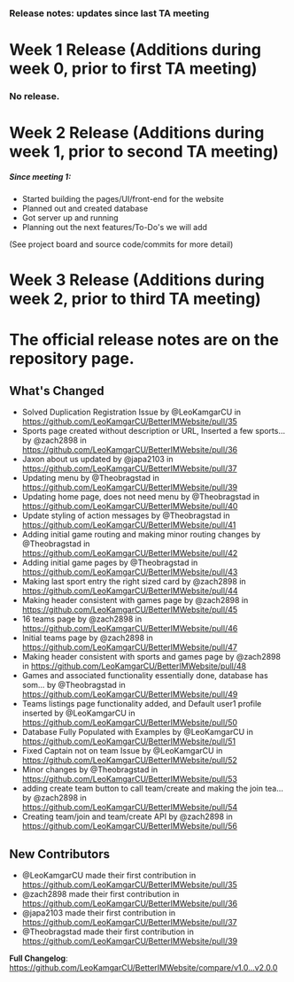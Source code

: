 ### Release notes: updates since last TA meeting

# Week 1 Release (Additions during week 0, prior to first TA meeting)  
### No release. 


# Week 2 Release (Additions during week 1, prior to second TA meeting)  

##### Since meeting 1:
- Started building the pages/UI/front-end for the website
- Planned out and created database
- Got server up and running
- Planning out the next features/To-Do's we will add

(See project board and source code/commits for more detail)







# Week 3 Release (Additions during week 2, prior to third TA meeting)  
# The official release notes are on the repository page.

## What's Changed
* Solved Duplication Registration Issue by @LeoKamgarCU in https://github.com/LeoKamgarCU/BetterIMWebsite/pull/35
* Sports page created without description or URL, Inserted a few sports… by @zach2898 in https://github.com/LeoKamgarCU/BetterIMWebsite/pull/36
* Jaxon   about us updated by @japa2103 in https://github.com/LeoKamgarCU/BetterIMWebsite/pull/37
* Updating menu by @Theobragstad in https://github.com/LeoKamgarCU/BetterIMWebsite/pull/39
* Updating home page, does not need menu by @Theobragstad in https://github.com/LeoKamgarCU/BetterIMWebsite/pull/40
* Update styling of action messages by @Theobragstad in https://github.com/LeoKamgarCU/BetterIMWebsite/pull/41
* Adding initial game routing and making minor routing changes by @Theobragstad in https://github.com/LeoKamgarCU/BetterIMWebsite/pull/42
* Adding initial game pages by @Theobragstad in https://github.com/LeoKamgarCU/BetterIMWebsite/pull/43
* Making last sport entry the right sized card by @zach2898 in https://github.com/LeoKamgarCU/BetterIMWebsite/pull/44
* Making header consistent with games page by @zach2898 in https://github.com/LeoKamgarCU/BetterIMWebsite/pull/45
* 16 teams page by @zach2898 in https://github.com/LeoKamgarCU/BetterIMWebsite/pull/46
* Initial teams page by @zach2898 in https://github.com/LeoKamgarCU/BetterIMWebsite/pull/47
* Making header consistent with sports and games page by @zach2898 in https://github.com/LeoKamgarCU/BetterIMWebsite/pull/48
* Games and associated functionality essentially done, database has som… by @Theobragstad in https://github.com/LeoKamgarCU/BetterIMWebsite/pull/49
* Teams listings page functionality added, and Default user1 profile inserted by @LeoKamgarCU in https://github.com/LeoKamgarCU/BetterIMWebsite/pull/50
* Database Fully Populated with Examples by @LeoKamgarCU in https://github.com/LeoKamgarCU/BetterIMWebsite/pull/51
* Fixed Captain not on team Issue by @LeoKamgarCU in https://github.com/LeoKamgarCU/BetterIMWebsite/pull/52
* Minor changes by @Theobragstad in https://github.com/LeoKamgarCU/BetterIMWebsite/pull/53
* adding create team button to call team/create and making the join tea… by @zach2898 in https://github.com/LeoKamgarCU/BetterIMWebsite/pull/54
* Creating team/join and team/create API by @zach2898 in https://github.com/LeoKamgarCU/BetterIMWebsite/pull/56

## New Contributors
* @LeoKamgarCU made their first contribution in https://github.com/LeoKamgarCU/BetterIMWebsite/pull/35
* @zach2898 made their first contribution in https://github.com/LeoKamgarCU/BetterIMWebsite/pull/36
* @japa2103 made their first contribution in https://github.com/LeoKamgarCU/BetterIMWebsite/pull/37
* @Theobragstad made their first contribution in https://github.com/LeoKamgarCU/BetterIMWebsite/pull/39

**Full Changelog**: https://github.com/LeoKamgarCU/BetterIMWebsite/compare/v1.0...v2.0.0
